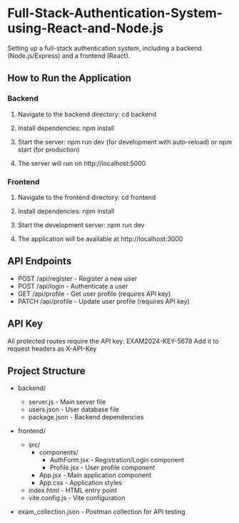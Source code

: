 # Full-Stack-Authentication-System-using-React-and-Node.js
Setting up a full-stack authentication system, including a backend (Node.js/Express) and a frontend (React).

## How to Run the Application

### Backend
1. Navigate to the backend directory:
   cd backend

2. Install dependencies:
   npm install

3. Start the server:
   npm run dev (for development with auto-reload)
   or
   npm start (for production)

4. The server will run on http://localhost:5000

### Frontend
1. Navigate to the frontend directory:
   cd frontend

2. Install dependencies:
   npm install

3. Start the development server:
   npm run dev

4. The application will be available at http://localhost:3000

## API Endpoints

- POST /api/register - Register a new user
- POST /api/login - Authenticate a user
- GET /api/profile - Get user profile (requires API key)
- PATCH /api/profile - Update user profile (requires API key)

## API Key

All protected routes require the API key: EXAM2024-KEY-5678
Add it to request headers as X-API-Key

## Project Structure

- backend/
  - server.js - Main server file
  - users.json - User database file
  - package.json - Backend dependencies

- frontend/
  - src/
    - components/
      - AuthForm.jsx - Registration/Login component
      - Profile.jsx - User profile component
    - App.jsx - Main application component
    - App.css - Application styles
  - index.html - HTML entry point
  - vite.config.js - Vite configuration

- exam_collection.json - Postman collection for API testing
